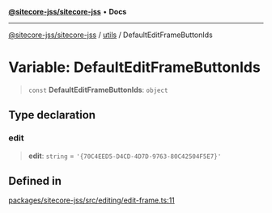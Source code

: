 [**@sitecore-jss/sitecore-jss**](../../README.md) • **Docs**

***

[@sitecore-jss/sitecore-jss](../../README.md) / [utils](../README.md) / DefaultEditFrameButtonIds

# Variable: DefaultEditFrameButtonIds

> `const` **DefaultEditFrameButtonIds**: `object`

## Type declaration

### edit

> **edit**: `string` = `'{70C4EED5-D4CD-4D7D-9763-80C42504F5E7}'`

## Defined in

[packages/sitecore-jss/src/editing/edit-frame.ts:11](https://github.com/Sitecore/jss/blob/795da9a2f7e0b0616ce17b431c18f0bb0e6cda23/packages/sitecore-jss/src/editing/edit-frame.ts#L11)
